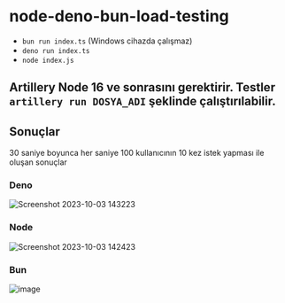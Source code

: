 # node-deno-bun-load-testing

- `bun run index.ts` (Windows cihazda çalışmaz)
- `deno run index.ts`
- `node index.js`

Artillery Node 16 ve sonrasını gerektirir. 
Testler `artillery run DOSYA_ADI` şeklinde çalıştırılabilir.
---
## Sonuçlar
30 saniye boyunca her saniye 100 kullanıcının 10 kez istek yapması ile oluşan sonuçlar
### Deno
![Screenshot 2023-10-03 143223](https://github.com/anileates/node-deno-bun-load-testing/assets/49078844/d16d48ca-94b9-4f94-a557-98bb12f66f15)

### Node
![Screenshot 2023-10-03 142423](https://github.com/anileates/node-deno-bun-load-testing/assets/49078844/f7cbe869-d4fd-49ac-963d-8995f013ea36)

### Bun
![image](https://github.com/anileates/node-deno-bun-load-testing/assets/49078844/720082a6-c293-41bc-87a6-dd4cf62bb668)



